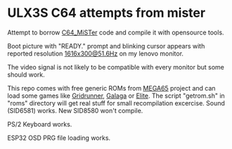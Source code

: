 # ULX3S C64 attempts from mister

Attempt to borrow [C64_MiSTer](https://github.com/MiSTer-devel/C64_MiSTer)
code and compile it with opensource tools.

Boot picture with "READY." prompt and blinking cursor appears
with reported resolution 1616x300@51.6Hz on my lenovo monitor.

The video signal is not likely to be compatible with every
monitor but some should work.

This repo comes with free generic ROMs from
[MEGA65](https://github.com/MEGA65/open-roms/tree/master/bin) project
and can load some games like
[Gridrunner](www.zimmers.net/anonftp/pub/cbm/c64/games/Llamasoft/Gridrunner.prg),
[Galaga](https://www.planetemu.net/rom/commodore-c64-games-prg/galaga-1982-henrik-wening) or
[Elite](www.zimmers.net/anonftp/pub/cbm/c64/games/Elite-deutsch.prg).
The script "getrom.sh" in "roms" directory will get real stuff for
small recompilation excercise.
Sound (SID6581) works. New SID8580 won't compile.

PS/2 Keyboard works.

ESP32 OSD PRG file loading works.
